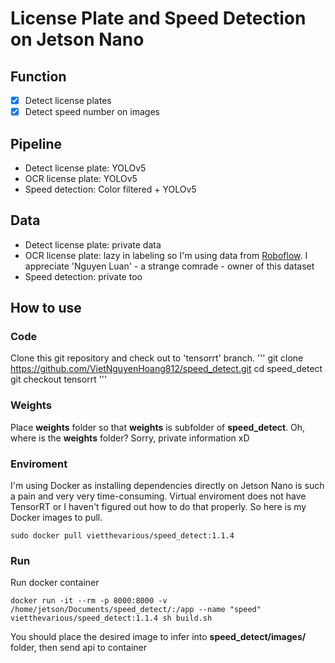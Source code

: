 # License Plate and Speed Detection on Jetson Nano

## Function
- [x] Detect license plates
- [x] Detect speed number on images

## Pipeline
- Detect license plate: YOLOv5
- OCR license plate: YOLOv5
- Speed detection: Color filtered + YOLOv5

## Data
- Detect license plate: private data
- OCR license plate: lazy in labeling so I'm using data from [Roboflow](https://universe.roboflow.com/nguyen-luan-qagjw). I appreciate 'Nguyen Luan' - a strange comrade - owner of this dataset
- Speed detection: private too

## How to use
### Code
Clone this git repository and check out to 'tensorrt' branch.
'''
git clone https://github.com/VietNguyenHoang812/speed_detect.git
cd speed_detect
git checkout tensorrt
'''

### Weights
Place **weights** folder so that **weights** is subfolder of **speed_detect**.
Oh, where is the **weights** folder? Sorry, private information xD
### Enviroment
I'm using Docker as installing dependencies directly on Jetson Nano is such a pain and very very time-consuming. Virtual enviroment does not have TensorRT or I haven't figured out how to do that properly. 
So here is my Docker images to pull.
```
sudo docker pull vietthevarious/speed_detect:1.1.4
```

### Run
Run docker container
```
docker run -it --rm -p 8000:8000 -v /home/jetson/Documents/speed_detect/:/app --name "speed" vietthevarious/speed_detect:1.1.4 sh build.sh
```
You should place the desired image to infer into **speed_detect/images/** folder, then send api to container




